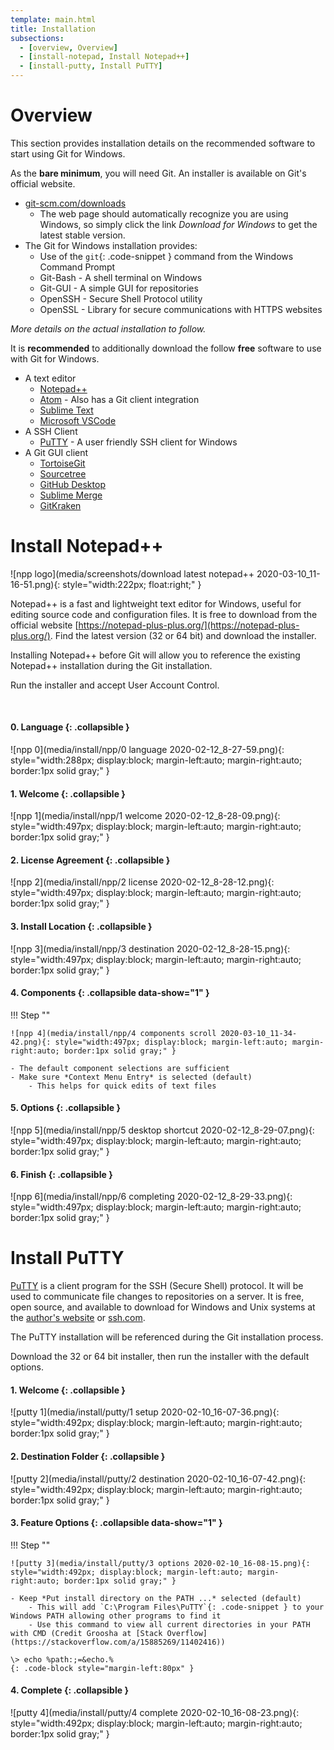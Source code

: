```yaml
---
template: main.html
title: Installation
subsections:
  - [overview, Overview]
  - [install-notepad, Install Notepad++]
  - [install-putty, Install PuTTY]
---
```


# Overview

This section provides installation details on the recommended software to start using Git for Windows.

As the **bare minimum**, you will need Git. An installer is available on Git's official website.

- [git-scm.com/downloads](https://git-scm.com/downloads)
	- The web page should automatically recognize you are using Windows, so simply click the link *Download <version> for Windows* to get the latest stable version.
- The Git for Windows installation provides:
	- Use of the `git`{: .code-snippet } command from the Windows Command Prompt
	- Git-Bash - A shell terminal on Windows
	- Git-GUI - A simple GUI for repositories
	- OpenSSH - Secure Shell Protocol utility
	- OpenSSL - Library for secure communications with HTTPS websites

*More details on the actual installation to follow.*

It is **recommended** to additionally download the follow **free** software to use with Git for Windows.

- A text editor
	- [Notepad++](https://notepad-plus-plus.org/)
	- [Atom](https://atom.io/) - Also has a Git client integration
	- [Sublime Text](https://www.sublimetext.com/)
	- [Microsoft VSCode](https://code.visualstudio.com/)
- A SSH Client
	- [PuTTY](https://putty.org/) - A user friendly SSH client for Windows
- A Git GUI client
	- [TortoiseGit](https://tortoisegit.org/download/)
	- [Sourcetree](https://www.sourcetreeapp.com/)
	- [GitHub Desktop](https://desktop.github.com/)
	- [Sublime Merge](https://www.sublimemerge.com/)
	- [GitKraken](https://www.gitkraken.com/)

# Install Notepad++

![npp logo](media/screenshots/download latest notepad++ 2020-03-10_11-16-51.png){: style="width:222px; float:right;" }

Notepad++ is a fast and lightweight text editor for Windows, useful for editing source code and configuration files. It is free to download from the official website [https://notepad-plus-plus.org/](https://notepad-plus-plus.org/). Find the latest version (32 or 64 bit) and download the installer.

Installing Notepad++ before Git will allow you to reference the existing Notepad++ installation during the Git installation.

Run the installer and accept User Account Control.

<br>

#### 0. Language {: .collapsible }

![npp 0](media/install/npp/0 language 2020-02-12_8-27-59.png){: style="width:288px; display:block; margin-left:auto; margin-right:auto; border:1px solid gray;" }

#### 1. Welcome {: .collapsible }

![npp 1](media/install/npp/1 welcome 2020-02-12_8-28-09.png){: style="width:497px; display:block; margin-left:auto; margin-right:auto; border:1px solid gray;" }

#### 2. License Agreement {: .collapsible }

![npp 2](media/install/npp/2 license 2020-02-12_8-28-12.png){: style="width:497px; display:block; margin-left:auto; margin-right:auto; border:1px solid gray;" }

#### 3. Install Location {: .collapsible }

![npp 3](media/install/npp/3 destination 2020-02-12_8-28-15.png){: style="width:497px; display:block; margin-left:auto; margin-right:auto; border:1px solid gray;" }

#### 4. Components {: .collapsible data-show="1" }

!!! Step ""
	
	![npp 4](media/install/npp/4 components scroll 2020-03-10_11-34-42.png){: style="width:497px; display:block; margin-left:auto; margin-right:auto; border:1px solid gray;" }
	
	- The default component selections are sufficient
	- Make sure *Context Menu Entry* is selected (default)
		- This helps for quick edits of text files

#### 5. Options {: .collapsible }

![npp 5](media/install/npp/5 desktop shortcut 2020-02-12_8-29-07.png){: style="width:497px; display:block; margin-left:auto; margin-right:auto; border:1px solid gray;" }

#### 6. Finish {: .collapsible }

![npp 6](media/install/npp/6 completing 2020-02-12_8-29-33.png){: style="width:497px; display:block; margin-left:auto; margin-right:auto; border:1px solid gray;" }

# Install PuTTY

[PuTTY](https://putty.org/) is a client program for the SSH (Secure Shell) protocol. It will be used to communicate file changes to repositories on a server. It is free, open source, and available to download for Windows and Unix systems at the [author's website](https://www.chiark.greenend.org.uk/~sgtatham/putty/latest.html) or [ssh.com](https://www.ssh.com/ssh/putty/download).

The PuTTY installation will be referenced during the Git installation process.

Download the 32 or 64 bit installer, then run the installer with the default options.

#### 1. Welcome {: .collapsible }

![putty 1](media/install/putty/1 setup 2020-02-10_16-07-36.png){: style="width:492px; display:block; margin-left:auto; margin-right:auto; border:1px solid gray;" }

#### 2. Destination Folder {: .collapsible }

![putty 2](media/install/putty/2 destination 2020-02-10_16-07-42.png){: style="width:492px; display:block; margin-left:auto; margin-right:auto; border:1px solid gray;" }

#### 3. Feature Options {: .collapsible data-show="1" }

!!! Step ""
	
	![putty 3](media/install/putty/3 options 2020-02-10_16-08-15.png){: style="width:492px; display:block; margin-left:auto; margin-right:auto; border:1px solid gray;" }
	
	- Keep *Put install directory on the PATH ...* selected (default)
		- This will add `C:\Program Files\PuTTY`{: .code-snippet } to your Windows PATH allowing other programs to find it
		- Use this command to view all current directories in your PATH with CMD (Credit Groosha at [Stack Overflow](https://stackoverflow.com/a/15885269/11402416))
	
	\> echo %path:;=&echo.%
	{: .code-block style="margin-left:80px" }
	
#### 4. Complete {: .collapsible }

![putty 4](media/install/putty/4 complete 2020-02-10_16-08-23.png){: style="width:492px; display:block; margin-left:auto; margin-right:auto; border:1px solid gray;" }

